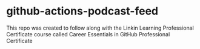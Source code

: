 # github-actions-podcast-feed
This repo was created to follow along with the Linkin Learning Professional Certificate course called Career Essentials in GitHub Professional Certificate

